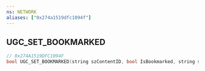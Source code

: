 ```yaml
---
ns: NETWORK
aliases: ["0x274a1519dfc1094f"]
---
```

## UGC_SET_BOOKMARKED

```c
// 0x274A1519DFC1094F
bool UGC_SET_BOOKMARKED(string szContentID, bool IsBookmarked, string szContentType);
```
